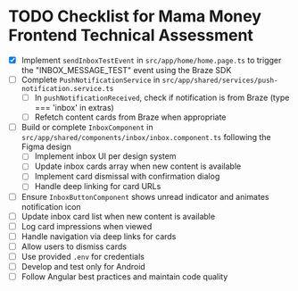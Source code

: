 # TODO Checklist for Mama Money Frontend Technical Assessment

- [x] Implement `sendInboxTestEvent` in `src/app/home/home.page.ts` to trigger the "INBOX_MESSAGE_TEST" event using the Braze SDK
- [ ] Complete `PushNotificationService` in `src/app/shared/services/push-notification.service.ts`
  - [ ] In `pushNotificationReceived`, check if notification is from Braze (type === 'inbox' in extras)
  - [ ] Refetch content cards from Braze when appropriate
- [ ] Build or complete `InboxComponent` in `src/app/shared/components/inbox/inbox.component.ts` following the Figma design
  - [ ] Implement inbox UI per design system
  - [ ] Update inbox cards array when new content is available
  - [ ] Implement card dismissal with confirmation dialog
  - [ ] Handle deep linking for card URLs
- [ ] Ensure `InboxButtonComponent` shows unread indicator and animates notification icon
- [ ] Update inbox card list when new content is available
- [ ] Log card impressions when viewed
- [ ] Handle navigation via deep links for cards
- [ ] Allow users to dismiss cards
- [ ] Use provided `.env` for credentials
- [ ] Develop and test only for Android
- [ ] Follow Angular best practices and maintain code quality
